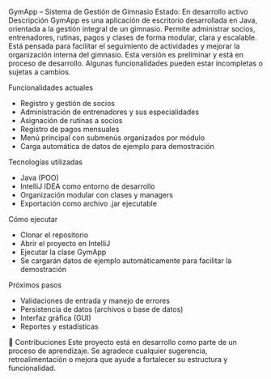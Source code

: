 GymApp – Sistema de Gestión de Gimnasio
Estado:  En desarrollo activo
Descripción
GymApp es una aplicación de escritorio desarrollada en Java, orientada a la gestión integral de un gimnasio. Permite administrar socios, entrenadores, rutinas, pagos y clases de forma modular, clara y escalable. Está pensada para facilitar el seguimiento de actividades y mejorar la organización interna del gimnasio.
Esta versión es preliminar y está en proceso de desarrollo. Algunas funcionalidades pueden estar incompletas o sujetas a cambios.


 Funcionalidades actuales
- Registro y gestión de socios
- Administración de entrenadores y sus especialidades
- Asignación de rutinas a socios
- Registro de pagos mensuales
- Menú principal con submenús organizados por módulo
- Carga automática de datos de ejemplo para demostración

 Tecnologías utilizadas
- Java (POO)
- IntelliJ IDEA como entorno de desarrollo
- Organización modular con clases y managers
- Exportación como archivo .jar ejecutable

 Cómo ejecutar
- Clonar el repositorio
- Abrir el proyecto en IntelliJ
- Ejecutar la clase GymApp
- Se cargarán datos de ejemplo automáticamente para facilitar la demostración

 Próximos pasos
- Validaciones de entrada y manejo de errores
- Persistencia de datos (archivos o base de datos)
- Interfaz gráfica (GUI)
- Reportes y estadísticas

🤝 Contribuciones
Este proyecto está en desarrollo como parte de un proceso de aprendizaje. Se agradece cualquier sugerencia, retroalimentación o mejora que ayude a fortalecer su estructura y funcionalidad.
